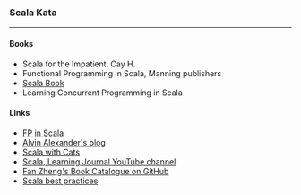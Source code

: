 ### Scala Kata

---

#### Books
- Scala for the Impatient, Cay H.
- Functional Programming in Scala, Manning publishers
- [Scala Book](https://docs.scala-lang.org/overviews/scala-book/introduction.html)
- Learning Concurrent Programming in Scala

#### Links
- [FP in Scala](www.scala-exercises.org/fp_in_scala/)
- [Alvin Alexander's blog](alvinalexander.com)
- [Scala with Cats](books.underscore.io/scala-with-cats/scala-with-cats.html)
- [Scala, Learning Journal YouTube channel](https://www.youtube.com/watch?v=DrSHCE7b9gQ&list=PLkz1SCf5iB4dZ2RNKCu7W9o2OtZweGY6x)
- [Fan Zheng's Book Catalogue on GitHub](https://github.com/fan-zheng/books) 
- [Scala best practices](https://github.com/alexandru/scala-best-practices)
